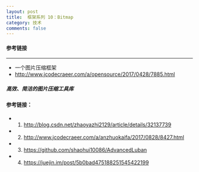 ```yaml
---
layout: post
title:  框架系列 10：Bitmap
category: 技术
comments: false
---
```


#### 参考链接
 ---
 
* 一个图片压缩框架
* <http://www.jcodecraeer.com/a/opensource/2017/0428/7885.html>


##### 高效、简洁的图片压缩工具库
 
 
 
#### 参考链接：
 
* 1. <http://blog.csdn.net/zhaoyazhi2129/article/details/32137739>
* 2. <http://www.jcodecraeer.com/a/anzhuokaifa/2017/0828/8427.html>
* 3. <https://github.com/shaohui10086/AdvancedLuban>
* 4. <https://juejin.im/post/5b0bad475188251545422199>
 
 
 
 
 
 
 
 
 
 
 
 
 
 
 
 
 